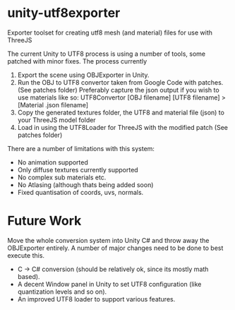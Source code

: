 # unity-utf8exporter
Exporter toolset for creating utf8 mesh (and material) files for use with ThreeJS

The current Unity to UTF8 process is using a number of tools, some patched with minor fixes.
The process currently

1. Export the scene using OBJExporter in Unity.
2. Run the OBJ to UTF8 convertor taken from Google Code with patches. (See patches folder)
   Preferably capture the json output if you wish to use materials like so:
   UTF8Convertor [OBJ filename] [UTF8 filename] > [Material .json filename]
3. Copy the generated textures folder, the UTF8 and material file (json) to your ThreeJS model folder
4. Load in using the UTF8Loader for ThreeJS with the modified patch (See patches folder)

There are a number of limitations with this system:
- No animation supported
- Only diffuse textures currently supported
- No complex sub materials etc.
- No Atlasing (although thats being added soon)
- Fixed quantisation of coords, uvs, normals.

# Future Work
Move the whole conversion system into Unity C# and throw away the OBJExporter entirely.
A number of major changes need to be done to best execute this.
- C -> C# conversion (should be relatively ok, since its mostly math based).
- A decent Window panel in Unity to set UTF8 configuration (like quantization levels and so on).
- An improved UTF8 loader to support various features.
